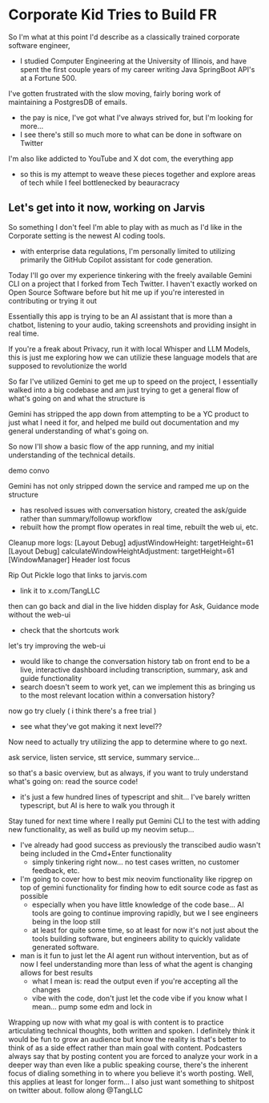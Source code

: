 # Corporate Kid Tries to Build FR

So I'm what at this point I'd describe as a classically trained corporate software engineer,
* I studied Computer Engineering at the University of Illinois, and have spent the first couple years of my career writing Java SpringBoot API's at a Fortune 500.

I've gotten frustrated with the slow moving, fairly boring work of maintaining a PostgresDB of emails.
* the pay is nice, I've got what I've always strived for, but I'm looking for more...
* I see there's still so much more to what can be done in software on Twitter

I'm also like addicted to YouTube and X dot com, the everything app
* so this is my attempt to weave these pieces together and explore areas of tech while I feel bottlenecked by beauracracy


## Let's get into it now, working on Jarvis

So something I don't feel I'm able to play with as much as I'd like in the Corporate setting is the newest AI coding tools.
* with enterprise data regulations, I'm personally limited to utilizing primarily the GitHub Copilot assistant for code generation.

Today I'll go over my experience tinkering with the freely available Gemini CLI on a project that I forked from Tech Twitter. I haven't exactly worked on Open Source Software before but hit me up if you're interested in contributing or trying it out

Essentially this app is trying to be an AI assistant that is more than a chatbot, listening to your audio, taking screenshots and providing insight in real time.

If you're a freak about Privacy, run it with local Whisper and LLM Models, this is just me exploring how we can utilizie these language models that are supposed to revolutionize the world

So far I've utilized Gemini to get me up to speed on the project, I essentially walked into a big codebase and am just trying to get a general flow of what's going on and what the structure is

Gemini has stripped the app down from attempting to be a YC product to just what I need it for, and helped me build out documentation and my general understanding of what's going on.

So now I'll show a basic flow of the app running, and my initial understanding of the technical details.

demo convo

Gemini has not only stripped down the service and ramped me up on the structure
* has resolved issues with conversation history, created the ask/guide rather than summary/followup workflow
* rebuilt how the prompt flow operates in real time, rebuilt the web ui, etc.

















Cleanup more logs:
[Layout Debug] adjustWindowHeight: targetHeight=61
[Layout Debug] calculateWindowHeightAdjustment: targetHeight=61
[WindowManager] Header lost focus

Rip Out Pickle logo that links to jarvis.com
* link it to x.com/TangLLC



then can go back and dial in the live hidden display for Ask, Guidance mode without the web-ui
* check that the shortcuts work


let's try improving the web-ui
* would like to change the conversation history tab on front end to be a live, interactive dashboard including transcription, summary, ask and guide functionality
* search doesn't seem to work yet, can we implement this as bringing us to the most relevant location within a conversation history?


now go try cluely ( i think there's a free trial )
* see what they've got making it next level??



















Now need to actually try utilizing the app to determine where to go next.

ask service, listen service, stt service, summary service...

so that's a basic overview, but as always, if you want to truly understand what's going on: read the source code!
* it's just a few hundred lines of typescript and shit... I've barely written typescript, but AI is here to walk you through it


Stay tuned for next time where I really put Gemini CLI to the test with adding new functionality, as well as build up my neovim setup...
* I've already had good success as previously the transcibed audio wasn't being included in the Cmd+Enter functionality
    * simply tinkering right now... no test cases written, no customer feedback, etc.
* I'm going to cover how to best mix neovim functionality like ripgrep on top of gemini functionality for finding how to edit source code as fast as possible
    * especially when you have little knowledge of the code base... AI tools are going to continue improving rapidly, but we I see engineers being in the loop still
    * at least for quite some time, so at least for now it's not just about the tools building software, but engineers ability to quickly validate generated software.
* man is it fun to just let the AI agent run without intervention, but as of now I feel understanding more than less of what the agent is changing allows for best results
    * what I mean is: read the output even if you're accepting all the changes
    * vibe with the code, don't just let the code vibe if you know what I mean... pump some edm and lock in


Wrapping up now with what my goal is with content is to practice articulating technical thoughts, both written and spoken. I definitely think it would be fun to grow an audience but know the reality is that's better to think of as a side effect rather than main goal with content. Podcasters always say that by posting content you are forced to analyze your work in a deeper way than even like a public speaking course, there's the inherent focus of dialing something in to where you believe it's worth posting. Well, this applies at least for longer form... I also just want something to shitpost on twitter about. follow along @TangLLC
